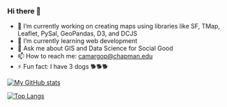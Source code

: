 ### Hi there 👋


- 🔭 I’m currently working on creating maps using libraries like SF, TMap, Leaflet, PySal, GeoPandas, D3, and DCJS
- 🌱 I’m currently learning web development
- 💬 Ask me about GIS and Data Science for Social Good
- 📫 How to reach me: camargop@chapman.edu
- ⚡ Fun fact: I have 3 dogs 🐕🐕🐕

[![My GitHub stats](https://github-readme-stats.vercel.app/api?username=flapjackstan)](https://github.com/anuraghazra/github-readme-stats)


[![Top Langs](https://github-readme-stats.vercel.app/api/top-langs/?username=flapjackstan&layout=compact)](https://github.com/anuraghazra/github-readme-stats)

